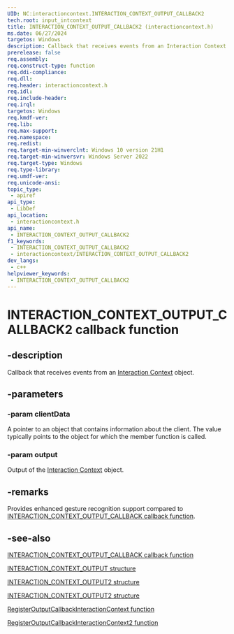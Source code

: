 ```yaml
---
UID: NC:interactioncontext.INTERACTION_CONTEXT_OUTPUT_CALLBACK2
tech.root: input_intcontext
title: INTERACTION_CONTEXT_OUTPUT_CALLBACK2 (interactioncontext.h)
ms.date: 06/27/2024
targetos: Windows
description: Callback that receives events from an Interaction Context object.
prerelease: false
req.assembly: 
req.construct-type: function
req.ddi-compliance: 
req.dll: 
req.header: interactioncontext.h
req.idl: 
req.include-header: 
req.irql: 
targetos: Windows
req.kmdf-ver: 
req.lib: 
req.max-support: 
req.namespace: 
req.redist: 
req.target-min-winverclnt: Windows 10 version 21H1
req.target-min-winversvr: Windows Server 2022
req.target-type: Windows
req.type-library: 
req.umdf-ver: 
req.unicode-ansi: 
topic_type:
 - apiref
api_type:
 - LibDef
api_location:
 - interactioncontext.h
api_name:
 - INTERACTION_CONTEXT_OUTPUT_CALLBACK2
f1_keywords:
 - INTERACTION_CONTEXT_OUTPUT_CALLBACK2
 - interactioncontext/INTERACTION_CONTEXT_OUTPUT_CALLBACK2
dev_langs:
 - c++
helpviewer_keywords:
 - INTERACTION_CONTEXT_OUTPUT_CALLBACK2
---
```


# INTERACTION_CONTEXT_OUTPUT_CALLBACK2 callback function

## -description

Callback that receives events from an [Interaction Context](../_input_intcontext/index.md) object.

## -parameters

### -param clientData

A pointer to an object that contains information about the client. The value typically points to the object for which the member function is called.

### -param output

Output of the [Interaction Context](../_input_intcontext/index.md) object.

## -remarks

Provides enhanced gesture recognition support compared to [INTERACTION_CONTEXT_OUTPUT_CALLBACK callback function](nc-interactioncontext-interaction_context_output_callback.md).

## -see-also

[INTERACTION_CONTEXT_OUTPUT_CALLBACK callback function](nc-interactioncontext-interaction_context_output_callback.md)

[INTERACTION_CONTEXT_OUTPUT structure](ns-interactioncontext-interaction_context_output.md)

[INTERACTION_CONTEXT_OUTPUT2 structure](ns-interactioncontext-interaction_context_output2.md)

[INTERACTION_CONTEXT_OUTPUT2 structure](ns-interactioncontext-interaction_context_output2.md)

[RegisterOutputCallbackInteractionContext function](nf-interactioncontext-registeroutputcallbackinteractioncontext.md)

[RegisterOutputCallbackInteractionContext2 function](nf-interactioncontext-registeroutputcallbackinteractioncontext2.md)
